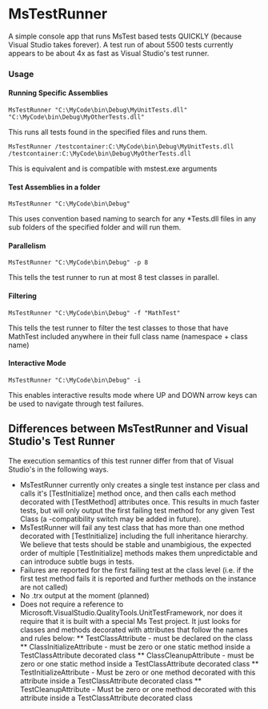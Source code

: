 # MsTestRunner

A simple console app that runs MsTest based tests QUICKLY (because Visual Studio takes forever).
A test run of about 5500 tests currently appears to be about 4x as fast as Visual Studio's test runner.

### Usage

#### Running Specific Assemblies
    MsTestRunner "C:\MyCode\bin\Debug\MyUnitTests.dll" "C:\MyCode\bin\Debug\MyOtherTests.dll"
This runs all tests found in the specified files and runs them.

    MsTestRunner /testcontainer:C:\MyCode\bin\Debug\MyUnitTests.dll /testcontainer:C:\MyCode\bin\Debug\MyOtherTests.dll
This is equivalent and is compatible with mstest.exe arguments

#### Test Assemblies in a folder
    MsTestRunner "C:\MyCode\bin\Debug"
This uses convention based naming to search for any *Tests.dll files in any sub folders of the specified folder and will run them.

#### Parallelism
    MsTestRunner "C:\MyCode\bin\Debug" -p 8
This tells the test runner to run at most 8 test classes in parallel.

#### Filtering
    MsTestRunner "C:\MyCode\bin\Debug" -f "MathTest"
This tells the test runner to filter the test classes to those that have MathTest included anywhere in their full class name (namespace + class name)

#### Interactive Mode

    MsTestRunner "C:\MyCode\bin\Debug" -i
This enables interactive results mode where UP and DOWN arrow keys can be used to navigate through test failures.

## Differences between MsTestRunner and Visual Studio's Test Runner
The execution semantics of this test runner differ from that of Visual Studio's in the following ways.

* MsTestRunner currently only creates a single test instance per class and calls it's [TestInitialize] method once, and then calls each method decorated with [TestMethod] attributes once. This results in much faster tests, but will only output the first failing test method for any given Test Class (a -compatibility switch may be added in future).
* MsTestRunner will fail any test class that has more than one method decorated with [TestInitialize] including the full inheritance hierarchy. We believe that tests should be stable and unambigious, the expected order of multiple [TestInitialize] methods makes them unpredictable and can introduce subtle bugs in tests.
* Failures are reported for the first failing test at the class level (i.e. if the first test method fails it is reported and further methods on the instance are not called)
* No .trx output at the moment (planned)
* Does not require a reference to Microsoft.VisualStudio.QualityTools.UnitTestFramework, nor does it require that it is built with a special Ms Test project. It just looks for classes and methods decorated with attributes that follow the names and rules below:
** TestClassAttribute - must be declared on the class
** ClassInitializeAttribute - must be zero or one static method inside a TestClassAttribute decorated class
** ClassCleanupAttribute - must be zero or one static method inside a TestClassAttribute decorated class
** TestInitializeAttribute - Must be zero or one method decorated with this attribute inside a TestClassAttribute decorated class
** TestCleanupAttribute - Must be zero or one method decorated with this attribute inside a TestClassAttribute decorated class